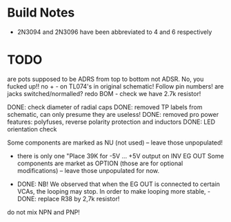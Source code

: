 # Build Notes

- 2N3094 and 2N3096 have been abbreviated to 4 and 6 respectively

# TODO

are pots supposed to be ADRS from top to bottom not ADSR. No, you fucked up!!
no + - on TL074's in original schematic! Follow pin numbers!
are jacks switched/normalled?
redo BOM - check we have 2.7k resistor!

DONE: check diameter of radial caps
DONE: removed TP labels from schematic, can only presume they are useless!
DONE: removed pro power features: polyfuses, reverse polarity protection and inductors
DONE: LED orientation check

Some components are marked as NU (not used) – leave those unpopulated!
- there is only one "Place 39K for -5V ... +5V output on INV EG OUT
Some components are market as OPTION (those are for optional modifications) – leave those unpopulated for now.

- DONE: NB! We observed that when the EG OUT is connected to certain VCAs, the looping may stop. In order to make looping more stable, - DONE: replace R38 by 2,7k resistor!


do not mix NPN and PNP!

